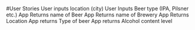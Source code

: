 #User Stories
User inputs location (city)
User Inputs Beer type (IPA, Pilsner etc.)
App Returns name of Beer
App Returns name of Brewery
App Returns Location
App returns Type of beer
App returns Alcohol content level